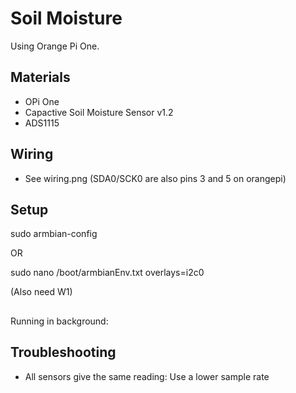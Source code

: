 # Soil Moisture

Using Orange Pi One.

## Materials

- OPi One
- Capactive Soil Moisture Sensor v1.2
- ADS1115


## Wiring

- See wiring.png (SDA0/SCK0 are also pins 3 and 5 on orangepi)

## Setup

sudo armbian-config

OR

sudo nano /boot/armbianEnv.txt
overlays=i2c0

(Also need W1)

##

Running in background:


## Troubleshooting

- All sensors give the same reading: Use a lower sample rate
    
    
